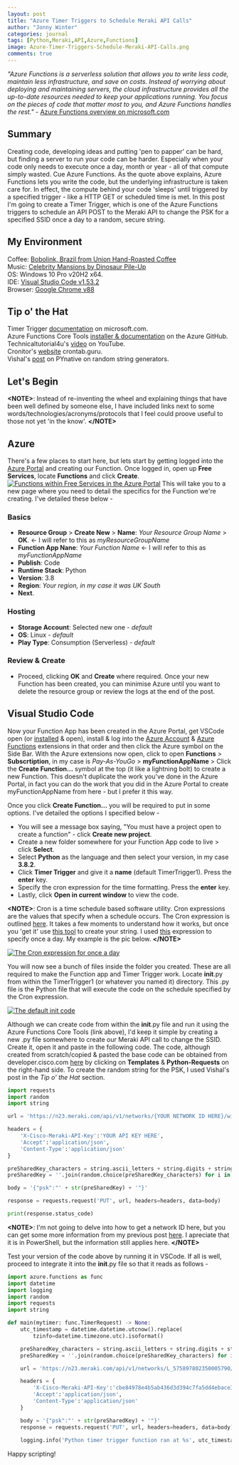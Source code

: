 ```yaml
---
layout: post
title: "Azure Timer Triggers to Schedule Meraki API Calls"
author: "Jonny Winter"
categories: journal
tags: [Python,Meraki,API,Azure,Functions]
image: Azure-Timer-Triggers-Schedule-Meraki-API-Calls.png
comments: true
---
```


*"Azure Functions is a serverless solution that allows you to write less code, maintain less infrastructure, and save on costs. Instead of worrying about deploying and maintaining servers, the cloud infrastructure provides all the up-to-date resources needed to keep your applications running. You focus on the pieces of code that matter most to you, and Azure Functions handles the rest."* - [Azure Functions overview on microsoft.com](https://docs.microsoft.com/en-us/azure/azure-functions/functions-overview)

## Summary

Creating code, developing ideas and putting 'pen to papper' can be hard, but finding a server to run your code can be harder. Especially when your code only needs to execute once a day, month or year - all of that compute simply wasted. Cue Azure Functions. As the quote above explains, Azure Functions lets you write the code, but the underlying infrastructure is taken care for. In effect, the compute behind your code 'sleeps' until triggered by a specified trigger - like a HTTP GET or scheduled time is met. In this post I'm going to create a Timer Trigger, which is one of the Azure Functions triggers to schedule an API POST to the Meraki API to change the PSK for a specified SSID once a day to a random, secure string.

## My Environment

Coffee: [Bobolink, Brazil from Union Hand-Roasted Coffee](https://unionroasted.com/products/bobolink-brazil)
<br>
Music: [Celebrity Mansions by Dinosaur Pile-Up](https://open.spotify.com/album/3sWXuwJFtO7LkD4FPrJSFu?si=kmRvm-iQSPOu4oeoPygNZA)
<br>
OS: Windows 10 Pro v20H2 x64. 
<br>
IDE: [Visual Studio Code v1.53.2](https://code.visualstudio.com/)
<br>
Browser: [Google Chrome v88](https://www.google.com/intl/en_uk/chrome/)

## Tip o' the Hat

Timer Trigger [documentation](https://docs.microsoft.com/en-us/azure/azure-functions/functions-bindings-timer?tabs=csharp) on microsoft.com.
<br>
Azure Functions Core Tools [installer & documentation](https://github.com/Azure/azure-functions-core-tools) on the Azure GitHub.
<br>
Technicaltutorial4u's [video](https://www.youtube.com/watch?v=yNhc5Tew8HE) on YouTube. 
<br>
Cronitor's [website](https://crontab.guru/) crontab.guru.
<br>
Vishal's [post](https://pynative.com/python-generate-random-string/) on PYnative on random string generators.
<br>

## Let's Begin

**&lt;NOTE>**: Instead of re-inventing the wheel and explaining things that have been well defined by someone else, I have included links next to some words/technologies/acronyms/protocols that I feel could proove useful to those not yet 'in the know'. **&lt;/NOTE>**

## Azure

There's a few places to start here, but lets start by getting logged into the [Azure Portal](https://portal.azure.com) and creating our Function. Once logged in, open up **Free Services**, locate **Functions** and click **Create**. 
<a href="#"><img alt="Functions within Free Services in the Azure Portal" src="/assets/img/Azure-Functions-Free-Services.png"/></a>
This will take you to a new page where you need to detail the specifics for the Function we're creating. I've detailed these below - 
### Basics
- **Resource Group** > **Create New** > **Name**: *Your Resource Group Name* > **OK**. <- I will refer to this as *myResourceGroupName*
- **Function App Nane**: *Your Function Name* <- I will refer to this as *myFunctionAppName*
- **Publish**: Code
- **Runtime Stack**: Python
- **Version**: 3.8
- **Region**: *Your region, in my case it was UK South*
- **Next**.

### Hosting
- **Storage Account**: Selected new one - *default*
- **OS**: Linux - *default*
- **Play Type**: Consumption (Serverless) - *default*

### Review & Create
- Proceed, clicking **OK** and **Create** where required. Once your new Function has been created, you can minimise Azure until you want to delete the resource group or review the logs at the end of the post.

## Visual Studio Code

Now your Function App has been created in the Azure Portal, get VSCode open (or [installed](https://code.visualstudio.com/download) & open), install & log into the [Azure Account](https://marketplace.visualstudio.com/items?itemName=ms-vscode.azure-account) & [Azure Functions](https://marketplace.visualstudio.com/items?itemName=ms-azuretools.vscode-azurefunctions) extensions in that order and then click the Azure symbol on the Side Bar. With the Azure extensions now open, click to open **Functions** > **Subscrtiption**, in my case is *Pay-As-YouGo* > **myFunctionAppName** > Click the **Create Function...** symbol at the top (it like a lightning bolt) to create a new Function. This doesn't duplicate the work you've done in the Azure Portal, in fact you can do the work that you did in the Azure Portal to create myFunctionAppName from here - but I prefer it this way.

Once you click **Create Function...** you will be required to put in some options. I've detailed the options I specified below - 
- You will see a message box saying, "You must have a project open to create a function" - click **Create new project**.
- Create a new folder somewhere for your Function App code to live > click **Select**.
- Select **Python** as the language and then select your version, in my case **3.8.2**.
- Click **Timer Trigger** and give it a **name** (default TimerTrigger1). Press the **enter** key.
- Specify the cron expression for the time formatting. Press the **enter** key.
- Lastly, click **Open in current window** to view the code.

**&lt;NOTE>**: Cron is a time schedule based software utility. Cron expressions are the values that specify when a schedule occurs. The Cron expression is outlined [here](https://en.wikipedia.org/wiki/Cron#CRON_expression). It takes a few moments to understand how it works, but once you 'get it' use [this tool](https://crontab.guru/) to create your string. I used [this](https://crontab.guru/every-day) expression to specify once a day. My example is the pic below. **&lt;/NOTE>**

<a href="#"><img alt="The Cron expression for once a day" src="/assets/img/Cron-Everyday.png"/></a>

You will now see a bunch of files inside the folder you created. These are all required to make the Function app and Timer Trigger work. Locate __init__.py from within the TimerTrigger1 (or whatever you named it) directory. This .py file is the Python file that will execute the code on the schedule specified by the Cron expression.

<a href="#"><img alt="The default init code" src="/assets/img/Azure-Timer-Triggers-Schedule-Meraki-API-Calls.png"/></a>

Although we can create code from within the __init__.py file and run it using the Azure Functions Core Tools (link above), I'd keep it simple by creating a new .py file somewhere to create our Meraki API call to change the SSID. Create it, open it and paste in the following code. The code, although created from scratch/copied & pasted the base code can be obtained from developer.cisco.com [here](https://developer.cisco.com/meraki/api-v1/#!update-network-wireless-ssid) by clicking on **Templates** & **Python-Requests** on the right-hand side. To create the random string for the PSK, I used Vishal's post in the *Tip o' the Hat* section.
```python
import requests
import random
import string

url = 'https://n23.meraki.com/api/v1/networks/{YOUR NETWORK ID HERE}/wireless/ssids/0'

headers = {
    'X-Cisco-Meraki-API-Key':'YOUR API KEY HERE',
    'Accept':'application/json',
    'Content-Type':'application/json'
}

preSharedKey_characters = string.ascii_letters + string.digits + string.punctuation
preSharedKey = ''.join(random.choice(preSharedKey_characters) for i in range(10))

body = '{"psk":"' + str(preSharedKey) + '"}'

response = requests.request('PUT', url, headers=headers, data=body)

print(response.status_code)
```
**&lt;NOTE>**: I'm not going to delve into how to get a network ID here, but you can get some more information from my previous post [here](https://jonathan-winter.co.uk/journal/meraki-api-powershell-basics-get.html). I apreciate that it is in PowerShell, but the information still applies here. **&lt;/NOTE>**

Test your version of the code above by running it in VSCode. If all is well, proceed to integrate it into the __init__.py file so that it reads as follows - 
```python
import azure.functions as func
import datetime
import logging
import random
import requests
import string

def main(mytimer: func.TimerRequest) -> None:
    utc_timestamp = datetime.datetime.utcnow().replace(
        tzinfo=datetime.timezone.utc).isoformat()

    preSharedKey_characters = string.ascii_letters + string.digits + string.punctuation
    preSharedKey = ''.join(random.choice(preSharedKey_characters) for i in range(10))

    url = 'https://n23.meraki.com/api/v1/networks/L_575897802350005790/wireless/ssids/0'

    headers = {
        'X-Cisco-Meraki-API-Key':'cbe84978e4b5ab436d3d394c7fa5dd4ebace35c3',
        'Accept':'application/json',
        'Content-Type':'application/json'
    }

    body = '{"psk":"' + str(preSharedKey) + '"}'
    response = requests.request('PUT', url, headers=headers, data=body)
    
    logging.info('Python timer trigger function ran at %s', utc_timestamp)
```


Happy scripting!
